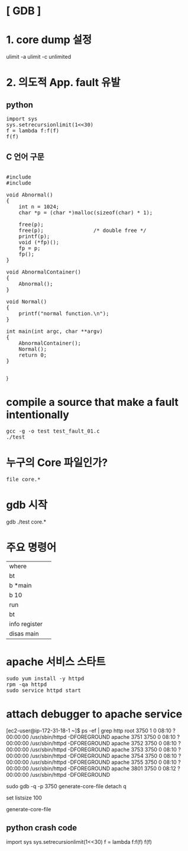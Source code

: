 # [ GDB ] #

# 1. core dump 설정
ulimit -a 
ulimit -c unlimited


# 2. 의도적 App. fault 유발

## python
<pre>
import sys
sys.setrecursionlimit(1<<30)
f = lambda f:f(f)
f(f)
</pre>

## C 언어 구문
<pre>

#include <stdio.h>
#include <stdlib.h>

void Abnormal()
{
    int n = 1024;
    char *p = (char *)malloc(sizeof(char) * 1);

    free(p);
    free(p);                /* double free */
    printf(p);
    void (*fp)();
    fp = p;
    fp();
}

void AbnormalContainer()
{
    Abnormal();
}

void Normal()
{
    printf("normal function.\n");
}

int main(int argc, char **argv)
{
    AbnormalContainer();
    Normal();
    return 0;
}

</pre>}

# compile a source that make a fault intentionally
<pre>
gcc -g -o test test_fault_01.c
./test
</pre>


# 누구의 Core 파일인가?
<pre>
file core.*
</pre>

# gdb 시작
gdb ./test core.*

# 주요 명령어

|   |   |
|---|---|
| where |  |
| bt
| b *main  |  |
| b 10  |  |
| run  |  |
| bt  |  |
| info register  |  |
| disas main  |  |


# apache 서비스 스타트 
<pre>
sudo yum install -y httpd
rpm -qa httpd
sudo service httpd start
</pre>

# attach debugger to  apache service
[ec2-user@ip-172-31-18-1 ~]$ ps -ef | grep http
 root      3750     1  0 08:10 ?        00:00:00 /usr/sbin/httpd -DFOREGROUND
 apache    3751  3750  0 08:10 ?        00:00:00 /usr/sbin/httpd -DFOREGROUND
 apache    3752  3750  0 08:10 ?        00:00:00 /usr/sbin/httpd -DFOREGROUND
 apache    3753  3750  0 08:10 ?        00:00:00 /usr/sbin/httpd -DFOREGROUND
 apache    3754  3750  0 08:10 ?        00:00:00 /usr/sbin/httpd -DFOREGROUND
 apache    3755  3750  0 08:10 ?        00:00:00 /usr/sbin/httpd -DFOREGROUND
 apache    3801  3750  0 08:12 ?        00:00:00 /usr/sbin/httpd -DFOREGROUND

sudo gdb -q -p 3750
generate-core-file
detach
q


set listsize 100



generate-core-file


## python crash code
import sys
sys.setrecursionlimit(1<<30)
f = lambda f:f(f)
f(f)


